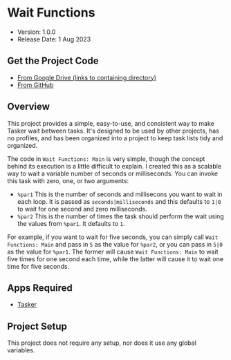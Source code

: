 # Wait Functions

  * Version: 1.0.0
  * Release Date: 1 Aug 2023

## Get the Project Code

  * [From Google Drive (links to containing directory)](https://drive.google.com/drive/folders/12VYU8gamgsRSPwKECAQrjU7usRjyGkef?usp=sharing)
  * [From GitHub](https://github.com/c-d-smith/android-automation/blob/main/projects/wait-functions/Wait_Functions.prj.xml)

## Overview

This project provides a simple, easy-to-use, and consistent way to make Tasker wait between tasks. It's designed to be used by other projects, has no profiles, and has been organized into a project to keep task lists tidy and organized.

The code in `Wait Functions: Main` is very simple, though the concept behind its execution is a little difficult to explain. I created this as a scalable way to wait a variable number of seconds or milliseconds. You can invoke this task with zero, one, or two arguments:
  * `%par1` This is the number of seconds and millisecons you want to wait in each loop. It is passed as `seconds|milliseconds` and this defaults to `1|0` to wait for one second and zero milliseconds.
  * `%par2` This is the number of times the task should perform the wait using the values from `%par1`. It defaults to `1`.

For example, if you want to wait for five seconds, you can simply call `Wait Functions: Main` and pass in `5` as the value for `%par2`, or you can pass in `5|0` as the value for `%par1`. The former will cause `Wait Functions: Main` to wait five times for one second each time, while the latter will cause it to wait one time for five seconds.

## Apps Required

  * [Tasker](https://play.google.com/store/apps/details?id=net.dinglisch.android.taskerm)
    
## Project Setup

This project does not require any setup, nor does it use any global variables.
